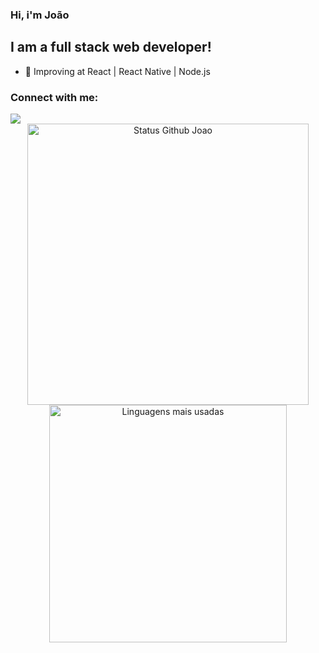 ### Hi, i'm João

## I am a full stack web developer!

- 🌱  Improving at React | React Native | Node.js  
 
### Connect with me:

<div>
  <a href="https://www.linkedin.com/in/jo%C3%A3o-vitor-rmiranda-a7a52a20a/" target="_blank"><img src="https://img.shields.io/badge/-LinkedIn-%230077B5?style=for-the-badge&logo=linkedin&logoColor=white" target="_blank"></a> 
</div>

<div align="center">
<img width="450em" alt="Status Github Joao" src="https://github-readme-stats.vercel.app/api?username=jaohv&show_icons=true&theme=dracula" />
<img width="380em" alt="Linguagens mais usadas" src="https://github-readme-stats.vercel.app/api/top-langs/?username=jaohv&layout=compact&theme=dracula"/>
</div>
